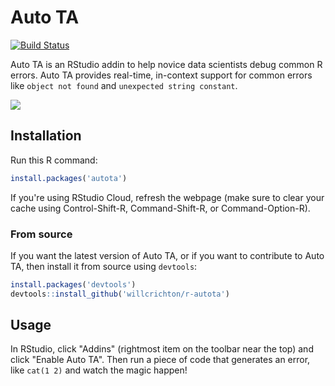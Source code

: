 # Auto TA

[![Build Status](https://travis-ci.com/willcrichton/r-autota.svg?branch=master)](https://travis-ci.com/willcrichton/r-autota)

Auto TA is an RStudio addin to help novice data scientists debug common R errors. Auto TA provides real-time, in-context support for common errors like `object not found` and `unexpected string constant`.

![](https://preview.redd.it/gt09yy5yoij41.png?width=3584&format=png&auto=webp&s=8e3ad2b6a38c1dab29b98f2c448749b128d3a663)

## Installation

Run this R command:

```r
install.packages('autota')
```

If you're using RStudio Cloud, refresh the webpage (make sure to clear your cache using Control-Shift-R, Command-Shift-R, or Command-Option-R).

### From source

If you want the latest version of Auto TA, or if you want to contribute to Auto TA, then install it from source using `devtools`:

```r
install.packages('devtools')
devtools::install_github('willcrichton/r-autota')
```

## Usage

In RStudio, click "Addins" (rightmost item on the toolbar near the top) and click "Enable Auto TA". Then run a piece of code that generates an error, like `cat(1 2)` and watch the magic happen!

